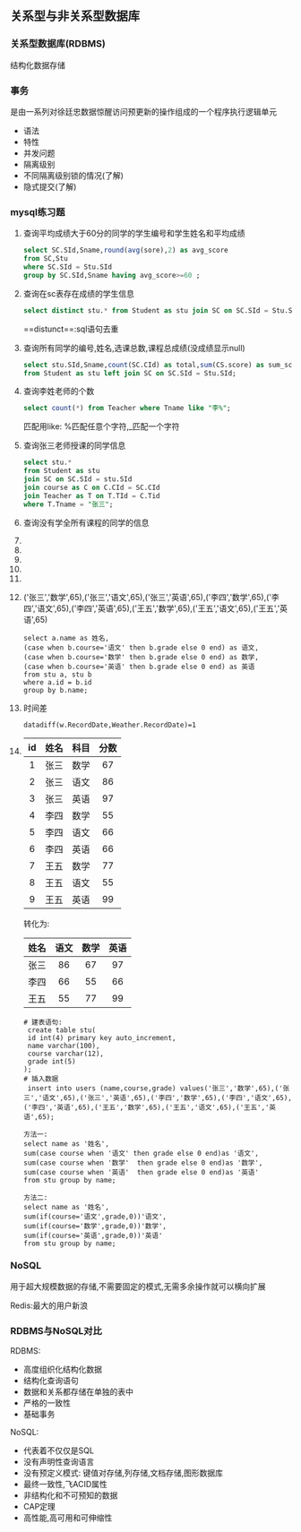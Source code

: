 ## 关系型与非关系型数据库

### 关系型数据库(RDBMS) 

结构化数据存储

### 事务

是由一系列对徐廷忠数据惊醒访问预更新的操作组成的一个程序执行逻辑单元

- 语法
- 特性
- 并发问题
- 隔离级别
- 不同隔离级别锁的情况(了解)
- 隐式提交(了解)







### mysql练习题

1. 查询平均成绩大于60分的同学的学生编号和学生姓名和平均成绩

   ```sql
   select SC.SId,Sname,round(avg(sore),2) as avg_score
   from SC,Stu 
   where SC.SId = Stu.SId
   group by SC.SId,Sname having avg_score>=60 ;
   ```

2. 查询在sc表存在成绩的学生信息

   ```sql
   select distinct stu.* from Student as stu join SC on SC.SId = Stu.SId;
   ```

   ==distunct==:sql语句去重

3. 查询所有同学的编号,姓名,选课总数,课程总成绩(没成绩显示null)

   ```sql
   select stu.SId,Sname,count(SC.CId) as total,sum(CS.score) as sum_score
   from Student as stu left join SC on SC.SId = Stu.SId;
   ```

4. 查询李姓老师的个数

   ```sql
   select count(*) from Teacher where Tname like "李%";
   ```

   匹配用like: %匹配任意个字符,_匹配一个字符

5. 查询张三老师授课的同学信息

   ```sql
   select stu.* 
   from Student as stu 
   join SC on SC.SId = stu.SId
   join course as C on C.CId = SC.CId
   join Teacher as T on T.TId = C.Tid
   where T.Tname = "张三";
   ```

6. 查询没有学全所有课程的同学的信息

7. 

8. 

9. 

10. 

11. 

12. ('张三','数学',65),('张三','语文',65),('张三','英语',65),('李四','数学',65),('李四','语文',65),('李四','英语',65),('王五','数学',65),('王五','语文',65),('王五','英语',65)

    ````
    select a.name as 姓名,
    (case when b.course='语文' then b.grade else 0 end) as 语文,
    (case when b.course='数学' then b.grade else 0 end) as 数学,
    (case when b.course='英语' then b.grade else 0 end) as 英语
    from stu a, stu b
    where a.id = b.id
    group by b.name;
    ````

13. 时间差

    ```mysql
    datadiff(w.RecordDate,Weather.RecordDate)=1
    ```

    

14. |  id  | 姓名 | 科目 | 分数 |
    | :--: | :--: | :--: | :--: |
    |  1   | 张三 | 数学 |  67  |
    |  2   | 张三 | 语文 |  86  |
    |  3   | 张三 | 英语 |  97  |
    |  4   | 李四 | 数学 |  55  |
    |  5   | 李四 | 语文 |  66  |
    |  6   | 李四 | 英语 |  66  |
    |  7   | 王五 | 数学 |  77  |
    |  8   | 王五 | 语文 |  55  |
    |  9   | 王五 | 英语 |  99  |

    转化为:

    | 姓名 | 语文 | 数学 | 英语 |
    | :--: | :--: | :--: | :--: |
    | 张三 |  86  |  67  |  97  |
    | 李四 |  66  |  55  |  66  |
    | 王五 |  55  |  77  |  99  |

    

    ```
    # 建表语句:
     create table stu(
     id int(4) primary key auto_increment,
     name varchar(100),
     course varchar(12),
     grade int(5)
    );
    # 插入数据
     insert into users (name,course,grade) values('张三','数学',65),('张三','语文',65),('张三','英语',65),('李四','数学',65),('李四','语文',65),('李四','英语',65),('王五','数学',65),('王五','语文',65),('王五','英语',65);
    ```

    ```mysql
    方法一:
    select name as '姓名',
    sum(case course when '语文' then grade else 0 end)as '语文',
    sum(case course when '数学'  then grade else 0 end)as '数学',
    sum(case course when '英语'  then grade else 0 end)as '英语'
    from stu group by name;
    
    方法二:
    select name as '姓名',
    sum(if(course='语文',grade,0))'语文',
    sum(if(course='数学',grade,0))'数学',
    sum(if(course='英语',grade,0))'英语'
    from stu group by name;
    ```

    





### NoSQL

用于超大规模数据的存储,不需要固定的模式,无需多余操作就可以横向扩展

Redis:最大的用户新浪









### RDBMS与NoSQL对比

RDBMS:

- 高度组织化结构化数据
- 结构化查询语句
- 数据和关系都存储在单独的表中
- 严格的一致性
- 基础事务

NoSQL:

- 代表着不仅仅是SQL
- 没有声明性查询语言
- 没有预定义模式: 键值对存储,列存储,文档存储,图形数据库
- 最终一致性,飞ACID属性
- 非结构化和不可预知的数据
- CAP定理
- 高性能,高可用和可伸缩性

